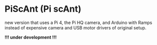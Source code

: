 # PiScAnt (Pi scAnt)
new version that uses a Pi 4, the Pi HQ camera, and Arduino with Ramps instead of expensive camera and USB motor drivers of original setup.

**!!! under development !!!**
